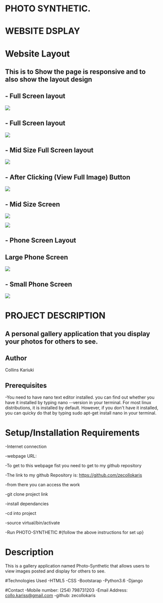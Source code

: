 

#                                                 PHOTO SYNTHETIC.


#                                                  WEBSITE DSPLAY
# Website Layout


## This is to Show the page is responsive and to also show the layout design


## - Full Screen layout

![](website-display/disp1.png)


## - Full Screen layout

![](website-display/disp2.png)

## - Mid Size Full Screen layout

![](website-display/disp3.png)


## - After Clicking (View Full Image) Button

![](website-display/disp4.png)

## - Mid Size Screen

![](website-display/disp5.png)

![](website-display/disp6.png)

## - Phone Screen Layout
##     Large Phone Screen

![](website-display/disp7.png)

## - Small Phone Screen

![](website-display/disp8.png)


#  PROJECT DESCRIPTION

## A personal gallery application that you display your photos for others to see.

## Author
Collins Kariuki

## Prerequisites
-You need to have nano text editor installed. you can find out whether you have it installed by typing nano --version in your terminal. For most linux distributions, it is installed by default. However, if you don't have it installed, you can quicky do that by typing sudo apt-get install nano in your terminal.

# Setup/Installation Requirements

-Internet connection

-webpage URL:

-To get to this webpage fist you need to get to my github repository

-The link to my github Repository is: https://github.com/zecollokaris

-from there you can access the work

-git clone project link

-install dependancies

-cd into project

-source virtual/bin/activate

-Run PHOTO-SYNTHETIC
#{follow the above instructions for set up}

# Description

This is a gallery application named Photo-Synthetic that allows users to view images posted and display for others to see.

#Technologies Used
-HTML5
-CSS
-Bootstarap
-Python3.6
-Django

#Contact
-Mobile number: (254) 798731203
-Email Address: collo.kariss@gmail.com
-github: zecollokaris